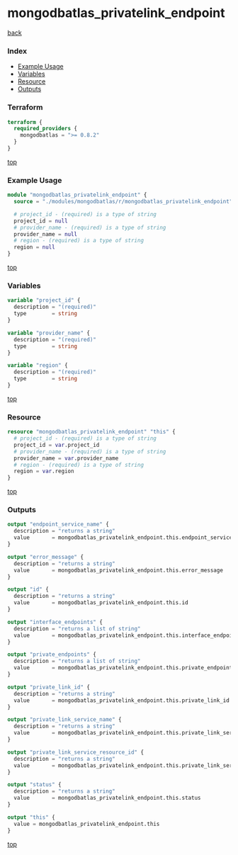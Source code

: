 # mongodbatlas_privatelink_endpoint

[back](../mongodbatlas.md)

### Index

- [Example Usage](#example-usage)
- [Variables](#variables)
- [Resource](#resource)
- [Outputs](#outputs)

### Terraform

```terraform
terraform {
  required_providers {
    mongodbatlas = ">= 0.8.2"
  }
}
```

[top](#index)

### Example Usage

```terraform
module "mongodbatlas_privatelink_endpoint" {
  source = "./modules/mongodbatlas/r/mongodbatlas_privatelink_endpoint"

  # project_id - (required) is a type of string
  project_id = null
  # provider_name - (required) is a type of string
  provider_name = null
  # region - (required) is a type of string
  region = null
}
```

[top](#index)

### Variables

```terraform
variable "project_id" {
  description = "(required)"
  type        = string
}

variable "provider_name" {
  description = "(required)"
  type        = string
}

variable "region" {
  description = "(required)"
  type        = string
}
```

[top](#index)

### Resource

```terraform
resource "mongodbatlas_privatelink_endpoint" "this" {
  # project_id - (required) is a type of string
  project_id = var.project_id
  # provider_name - (required) is a type of string
  provider_name = var.provider_name
  # region - (required) is a type of string
  region = var.region
}
```

[top](#index)

### Outputs

```terraform
output "endpoint_service_name" {
  description = "returns a string"
  value       = mongodbatlas_privatelink_endpoint.this.endpoint_service_name
}

output "error_message" {
  description = "returns a string"
  value       = mongodbatlas_privatelink_endpoint.this.error_message
}

output "id" {
  description = "returns a string"
  value       = mongodbatlas_privatelink_endpoint.this.id
}

output "interface_endpoints" {
  description = "returns a list of string"
  value       = mongodbatlas_privatelink_endpoint.this.interface_endpoints
}

output "private_endpoints" {
  description = "returns a list of string"
  value       = mongodbatlas_privatelink_endpoint.this.private_endpoints
}

output "private_link_id" {
  description = "returns a string"
  value       = mongodbatlas_privatelink_endpoint.this.private_link_id
}

output "private_link_service_name" {
  description = "returns a string"
  value       = mongodbatlas_privatelink_endpoint.this.private_link_service_name
}

output "private_link_service_resource_id" {
  description = "returns a string"
  value       = mongodbatlas_privatelink_endpoint.this.private_link_service_resource_id
}

output "status" {
  description = "returns a string"
  value       = mongodbatlas_privatelink_endpoint.this.status
}

output "this" {
  value = mongodbatlas_privatelink_endpoint.this
}
```

[top](#index)